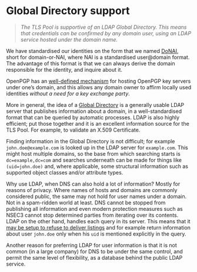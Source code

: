 Global Directory support
========================

>   *The TLS Pool is supportive of an LDAP Global Directory.  This means that
>   credentials can be confirmed by any domain user, using an LDAP service
>   hosted under the domain name.*

We have standardised our identities on the form that we named
[DoNAI](http://donai.arpa2.net), short for domain-or-NAI, where NAI is a
standardised user\@domain format.  The advantage of this format is that we can
always derive the domain responsible for the identity, and inquire about it.

OpenPGP has an [well-defined
mechanism](http://rickywiki.vanrein.org/doku.php?id=globaldir-5-openpgp) for
hosting OpenPGP key servers under one’s domain, and this allows any domain owner
to affirm locally used identities *without a need for a key exchange party*.

More in general, the idea of a [Global
Directory](http://rickywiki.vanrein.org/doku.php?id=globaldir-1-concepts) is a
generally usable LDAP server that publishes information about a domain, in a
well-standardised format that can be queried by automatic processes.  LDAP is
also highly efficient; put those together and it is an excellent information
source for the TLS Pool.  For example, to validate an X.509 Certificate.

Finding information in the Global Directory is not difficult; for example
`john.doe@example.com` is looked up in the LDAP server for `example.com`.  This
might host multiple domains, so the base from which searching starts is
`dc=example,dc=com` and searches underneath can be made for things like
`(uid=john.doe)` and, where applicable, some structural information such as
supported object classes and/or attribute types.

Why use LDAP, when DNS can also hold a lot of information?  Mostly for reasons
of privacy.  Where names of hosts and domains are commonly considered public,
the same may not hold for user names under a domain.  Not in a spam-ridden world
at least.  DNS cannot be stopped from publishing all information and even modern
protection measures such as NSEC3 cannot stop determined parties from iterating
over its contents.  LDAP on the other hand, handles each query in its server.
This means that it [may be setup to refuse to deliver
listings](http://rickywiki.vanrein.org/doku.php?id=globaldir-2-publication) and
for example return information about user `john.doe` only when his `uid` is
mentioned explicitly in the query.

Another reason for preferring LDAP for user information is that it is not common
(in a large company) for DNS to be under the same control, and permit the same
level of flexibility, as a database behind the public LDAP service.
